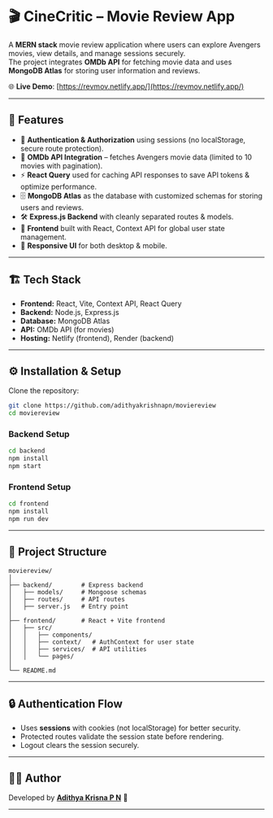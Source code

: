 # 🎬 CineCritic – Movie Review App

A **MERN stack** movie review application where users can explore Avengers movies, view details, and manage sessions securely.  
The project integrates **OMDb API** for fetching movie data and uses **MongoDB Atlas** for storing user information and reviews.  

🌐 **Live Demo**: [https://revmov.netlify.app/](https://revmov.netlify.app/)

---

## 🚀 Features

- 🔑 **Authentication & Authorization** using sessions (no localStorage, secure route protection).  
- 🎥 **OMDb API Integration** – fetches Avengers movie data (limited to 10 movies with pagination).  
- ⚡ **React Query** used for caching API responses to save API tokens & optimize performance.  
- 🗄️ **MongoDB Atlas** as the database with customized schemas for storing users and reviews.  
- 🛠️ **Express.js Backend** with cleanly separated routes & models.  
- 🎨 **Frontend** built with React, Context API for global user state management.  
- 📱 **Responsive UI** for both desktop & mobile.  

---

## 🏗️ Tech Stack

- **Frontend:** React, Vite, Context API, React Query  
- **Backend:** Node.js, Express.js  
- **Database:** MongoDB Atlas  
- **API:** OMDb API (for movies)  
- **Hosting:** Netlify (frontend), Render (backend)  

---

## ⚙️ Installation & Setup

Clone the repository:

```bash
git clone https://github.com/adithyakrishnapn/moviereview
cd moviereview
```

### Backend Setup
```bash
cd backend
npm install
npm start
```

### Frontend Setup
```bash
cd frontend
npm install
npm run dev
```

---

## 📂 Project Structure

```
moviereview/
│
├── backend/        # Express backend
│   ├── models/     # Mongoose schemas
│   ├── routes/     # API routes
│   ├── server.js   # Entry point
│
├── frontend/       # React + Vite frontend
│   ├── src/
│   │   ├── components/
│   │   ├── context/   # AuthContext for user state
│   │   ├── services/  # API utilities
│   │   └── pages/
│
└── README.md
```

---

## 🔒 Authentication Flow

- Uses **sessions** with cookies (not localStorage) for better security.  
- Protected routes validate the session state before rendering.  
- Logout clears the session securely.  

---

 

## 👨‍💻 Author

Developed by **[Adithya Krisna P N](https://github.com/adithyakrishnapn)** 🚀

---
